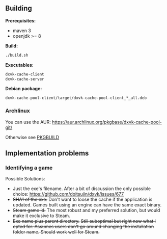 ## Building

**Prerequisites:**
- maven 3
- openjdk >= 8

**Build:**
```bash
./build.sh
```

**Executables:**
```bash
dxvk-cache-client
dxvk-cache-server
```

**Debian package:**
```
dxvk-cache-pool-client/target/dxvk-cache-pool-client_*_all.deb
```

### Archlinux

You can use the AUR: https://aur.archlinux.org/pkgbase/dxvk-cache-pool-git/

Otherwise see [PKGBUILD](arch/PKGBUILD)

## Implementation problems

### Identifying a game

Possible Solutions:

- Just the exe's filename. After a bit of discussion the only possible choice: https://github.com/doitsujin/dxvk/issues/677
- ~~SHA1 of the exe.~~ Don't want to loose the cache if the application is updated. Games built using an engine can have the same exact binary.
- ~~Steam game id.~~ The most robust and my preferred solution, but would make it exclusive to Steam.
- ~~Exe name plus parent directory.~~ ~~Still suboptimal but right now what I opted for. Assumes users don't go around changing the installation folder name. Should work well for Steam.~~
